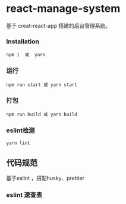 # react-manage-system
基于 creat-react-app 搭建的后台管理系统。

### Installation
``` npm i  或  yarn ```
### 运行
``` npm run start 或 yarn start ```
### 打包
``` npm run build 或 yarn build ```
### eslint检测
``` yarn lint ```

## 代码规范
基于eslint ，搭配husky、prettier

### eslint 速查表


